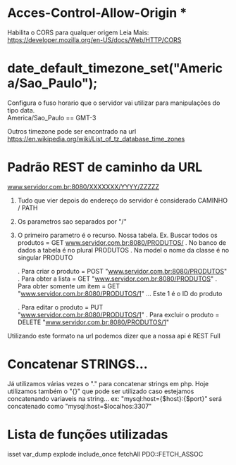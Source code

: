 # Acces-Control-Allow-Origin * 
Habilita o CORS para qualquer origem 
Leia Mais:  https://developer.mozilla.org/en-US/docs/Web/HTTP/CORS




# date_default_timezone_set("America/Sao_Paulo");

Configura o fuso horario que o servidor vai utilizar 
para manipulações do tipo data.  
America/Sao_Paulo == GMT-3

Outros timezone pode ser encontrado na url https://en.wikipedia.org/wiki/List_of_tz_database_time_zones





# Padrão REST de caminho da URL


www.servidor.com.br:8080/XXXXXXX/YYYY/ZZZZZ
1. Tudo que vier depois do endereço do servidor é considerado CAMINHO / PATH
2. Os parametros sao separados por "/"
3. O primeiro parametro é o recurso. Nossa tabela.
   Ex. Buscar todos os produtos = GET www.servidor.com.br:8080/PRODUTOS/
   . No banco de dados a tabela é no plural PRODUTOS
   . Na model o nome da classe é no singular PRODUTO

   . Para criar o produto  = POST "www.servidor.com.br:8080/PRODUTOS"
   . Para obter a lista = GET "www.servidor.com.br:8080/PRODUTOS"
   . Para obter somente um item = GET "www.servidor.com.br:8080/PRODUTOS/1"
      ... Este 1 é o ID do produto

   . Para editar o produto  = PUT "www.servidor.com.br:8080/PRODUTOS/1"
   . Para excluir o produto  = DELETE "www.servidor.com.br:8080/PRODUTOS/1"
 

 Utilizando este formato na url podemos dizer que a nossa api é REST Full



#  Concatenar STRINGS...
Já utilizamos várias vezes o "." para concatenar strings
em php. 
Hoje utilizamos também o "{}" que pode ser utilizado caso
   estejamos concatenando variaveis na string...
   ex: "mysql:host={$host}:{$port}" 
        será concatenado como 
        "mysql:host=$localhos:3307"



# Lista de funções utilizadas

isset
var_dump
explode
include_once
fetchAll
PDO::FETCH_ASSOC